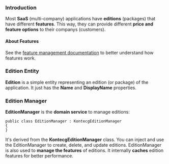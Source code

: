 ### Introduction

Most **SaaS** (multi-company) applications have **editions** (packages)
that have different **features**. This way, they can provide different
**price and feature options** to their companys (customers).

#### About Features

See the [feature management
documentation](/Pages/Documents/Feature-Management) to better understand
how features work.

### Edition Entity

**Edition** is a simple entity representing an edition (or package) of the
application. It just has the **Name** and **DisplayName** properties.

### Edition Manager

**EditionManager** is the **domain service** to manage editions:

    public class EditionManager : KontecgEditionManager
    {
    }

It's derived from the **KontecgEditionManager** class. You can inject and use
the EditionManager to create, delete, and update editions. EditionManager
is also used to **manage the features** of editions. It internally **caches**
edition features for better performance.
